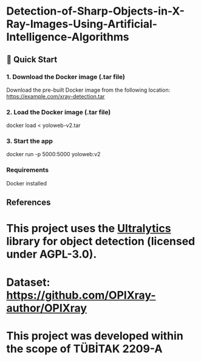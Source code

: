 # Detection-of-Sharp-Objects-in-X-Ray-Images-Using-Artificial-Intelligence-Algorithms
## 🚀 Quick Start

### 1. Download the Docker image (.tar file)
Download the pre-built Docker image from the following location:
https://example.com/xray-detection.tar

### 2. Load the Docker image (.tar file)
docker load < yoloweb-v2.tar

### 3. Start the app
docker run -p 5000:5000 yoloweb:v2

### Requirements
Docker installed

## References
# This project uses the [Ultralytics](https://github.com/ultralytics/ultralytics.git) library for object detection (licensed under AGPL-3.0).
# Dataset: https://github.com/OPIXray-author/OPIXray
# This project was developed within the scope of TÜBİTAK 2209-A
